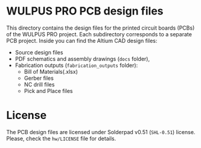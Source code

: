 # WULPUS PRO PCB design files
This directory contains the design files for the printed circuit boards (PCBs) of the WULPUS PRO project.
Each subdirectory corresponds to a separate PCB project. Inside you can find the Altium CAD design files:
- Source design files
- PDF schematics and assembly drawings (`docs` folder), 
- Fabrication outputs (`fabrication_outputs` folder):
    - Bill of Materials(.xlsx) 
    - Gerber files
    - NC drill files
    - Pick and Place files

# License
The PCB design files are licensed under Solderpad v0.51 (`SHL-0.51`) license. Please, check the `hw/LICENSE` file for details.
